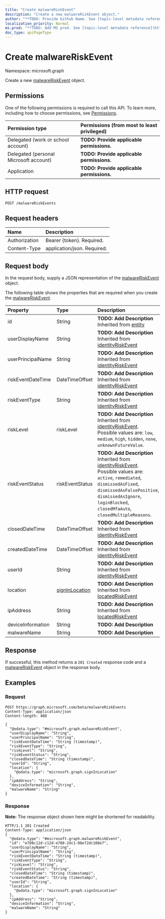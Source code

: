 ```yaml
---
title: "Create malwareRiskEvent"
description: "Create a new malwareRiskEvent object."
author: "**TODO: Provide Github Name. See [topic-level metadata reference](https://msgo.azurewebsites.net/add/document/guidelines/metadata.html#topic-level-metadata)**"
localization_priority: Normal
ms.prod: "**TODO: Add MS prod. See [topic-level metadata reference](https://msgo.azurewebsites.net/add/document/guidelines/metadata.html#topic-level-metadata)**"
doc_type: apiPageType
---
```


# Create malwareRiskEvent

Namespace: microsoft.graph

Create a new [malwareRiskEvent](../resources/malwareriskevent.md) object.

## Permissions
One of the following permissions is required to call this API. To learn more, including how to choose permissions, see [Permissions](/concepts/permissions-reference.md).

|Permission type|Permissions (from most to least privileged)|
|:---|:---|
|Delegated (work or school account)|**TODO: Provide applicable permissions.**|
|Delegated (personal Microsoft account)|**TODO: Provide applicable permissions.**|
|Application|**TODO: Provide applicable permissions.**|

## HTTP request

<!-- {
  "blockType": "ignored"
}
-->
``` http
POST /malwareRiskEvents
```

## Request headers
|Name|Description|
|:---|:---|
|Authorization|Bearer {token}. Required.|
|Content-Type|application/json. Required.|

## Request body
In the request body, supply a JSON representation of the [malwareRiskEvent](../resources/malwareriskevent.md) object.

The following table shows the properties that are required when you create the [malwareRiskEvent](../resources/malwareriskevent.md).

|Property|Type|Description|
|:---|:---|:---|
|id|String|**TODO: Add Description** Inherited from [entity](../resources/entity.md)|
|userDisplayName|String|**TODO: Add Description** Inherited from [identityRiskEvent](../resources/identityriskevent.md)|
|userPrincipalName|String|**TODO: Add Description** Inherited from [identityRiskEvent](../resources/identityriskevent.md)|
|riskEventDateTime|DateTimeOffset|**TODO: Add Description** Inherited from [identityRiskEvent](../resources/identityriskevent.md)|
|riskEventType|String|**TODO: Add Description** Inherited from [identityRiskEvent](../resources/identityriskevent.md)|
|riskLevel|riskLevel|**TODO: Add Description** Inherited from [identityRiskEvent](../resources/identityriskevent.md). Possible values are: `low`, `medium`, `high`, `hidden`, `none`, `unknownFutureValue`.|
|riskEventStatus|riskEventStatus|**TODO: Add Description** Inherited from [identityRiskEvent](../resources/identityriskevent.md). Possible values are: `active`, `remediated`, `dismissedAsFixed`, `dismissedAsFalsePositive`, `dismissedAsIgnore`, `loginBlocked`, `closedMfaAuto`, `closedMultipleReasons`.|
|closedDateTime|DateTimeOffset|**TODO: Add Description** Inherited from [identityRiskEvent](../resources/identityriskevent.md)|
|createdDateTime|DateTimeOffset|**TODO: Add Description** Inherited from [identityRiskEvent](../resources/identityriskevent.md)|
|userId|String|**TODO: Add Description** Inherited from [identityRiskEvent](../resources/identityriskevent.md)|
|location|[signInLocation](../resources/signinlocation.md)|**TODO: Add Description** Inherited from [locatedRiskEvent](../resources/locatedriskevent.md)|
|ipAddress|String|**TODO: Add Description** Inherited from [locatedRiskEvent](../resources/locatedriskevent.md)|
|deviceInformation|String|**TODO: Add Description**|
|malwareName|String|**TODO: Add Description**|



## Response

If successful, this method returns a `201 Created` response code and a [malwareRiskEvent](../resources/malwareriskevent.md) object in the response body.

## Examples

### Request
<!-- {
  "blockType": "request",
  "name": "create_malwareriskevent_from_malwareriskevents"
}
-->
``` http
POST https://graph.microsoft.com/beta/malwareRiskEvents
Content-Type: application/json
Content-length: 488

{
  "@odata.type": "#microsoft.graph.malwareRiskEvent",
  "userDisplayName": "String",
  "userPrincipalName": "String",
  "riskEventDateTime": "String (timestamp)",
  "riskEventType": "String",
  "riskLevel": "String",
  "riskEventStatus": "String",
  "closedDateTime": "String (timestamp)",
  "userId": "String",
  "location": {
    "@odata.type": "microsoft.graph.signInLocation"
  },
  "ipAddress": "String",
  "deviceInformation": "String",
  "malwareName": "String"
}
```

### Response
**Note:** The response object shown here might be shortened for readability.
<!-- {
  "blockType": "response",
  "truncated": true,
  "@odata.type": "microsoft.graph.malwareriskevent"
}
-->
``` http
HTTP/1.1 201 Created
Content-Type: application/json
{
  "@odata.type": "#microsoft.graph.malwareRiskEvent",
  "id": "e708c12d-c12d-e708-2dc1-08e72dc108e7",
  "userDisplayName": "String",
  "userPrincipalName": "String",
  "riskEventDateTime": "String (timestamp)",
  "riskEventType": "String",
  "riskLevel": "String",
  "riskEventStatus": "String",
  "closedDateTime": "String (timestamp)",
  "createdDateTime": "String (timestamp)",
  "userId": "String",
  "location": {
    "@odata.type": "microsoft.graph.signInLocation"
  },
  "ipAddress": "String",
  "deviceInformation": "String",
  "malwareName": "String"
}
```

